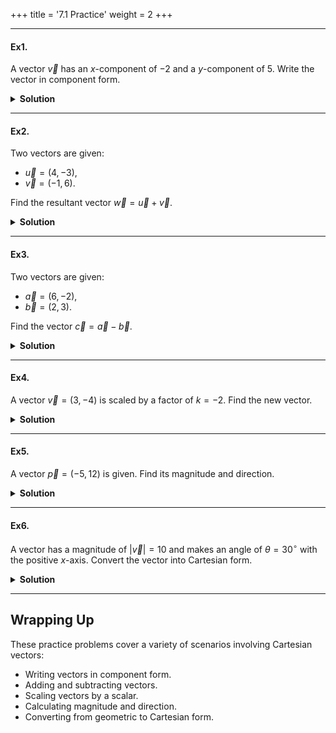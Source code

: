 +++
title = '7.1 Practice'
weight = 2
+++

---

#### Ex1.
A vector $\vec{v}$ has an $x$-component of $-2$ and a $y$-component of $5$. Write the vector in component form.

<details>
  <summary>
    <strong id="solution-title">Solution</strong>
  </summary>

The vector in component form is:

$$
\vec{v} = (-2, 5).
$$

**Answer**:  
The vector in component form is $ \boxed{\vec{v} = (-2, 5)} $.

</details>

---

#### Ex2.
Two vectors are given:
- $\vec{u} = (4, -3)$,
- $\vec{v} = (-1, 6)$.

Find the resultant vector $\vec{w} = \vec{u} + \vec{v}$.

<details>
  <summary>
    <strong id="solution-title">Solution</strong>
  </summary>

To add two vectors, add their corresponding components:

$$
\vec{w} = \vec{u} + \vec{v} = (u_x + v_x, u_y + v_y).
$$

Substitute the values:

$$
\vec{w} = (4 + (-1), -3 + 6) = (3, 3).
$$

**Answer**:  
The resultant vector is $ \boxed{\vec{w} = (3, 3)} $.

</details>

---

#### Ex3.
Two vectors are given:
- $\vec{a} = (6, -2)$,
- $\vec{b} = (2, 3)$.

Find the vector $\vec{c} = \vec{a} - \vec{b}$.

<details>
  <summary>
    <strong id="solution-title">Solution</strong>
  </summary>

To subtract two vectors, subtract their corresponding components:

$$
\vec{c} = \vec{a} - \vec{b} = (a_x - b_x, a_y - b_y).
$$

Substitute the values:

$$
\vec{c} = (6 - 2, -2 - 3) = (4, -5).
$$

**Answer**:  
The resultant vector is $ \boxed{\vec{c} = (4, -5)} $.

</details>

---

#### Ex4.
A vector $\vec{v} = (3, -4)$ is scaled by a factor of $k = -2$. Find the new vector.

<details>
  <summary>
    <strong id="solution-title">Solution</strong>
  </summary>

To multiply a vector by a scalar, multiply each component by the scalar:

$$
k\vec{v} = (k v_x, k v_y).
$$

Substitute the values:

$$
k\vec{v} = (-2)(3, -4) = (-6, 8).
$$

**Answer**:  
The new vector is $ \boxed{\vec{v}_{\text{new}} = (-6, 8)} $.

</details>

---

#### Ex5.
A vector $\vec{p} = (-5, 12)$ is given. Find its magnitude and direction.

<details>
  <summary>
    <strong id="solution-title">Solution</strong>
  </summary>

1. **Magnitude**:  
   Use the Pythagorean theorem:

   $$
   |\vec{p}| = \sqrt{p_x^2 + p_y^2}.
   $$

   Substitute the values:

   $$
   |\vec{p}| = \sqrt{(-5)^2 + (12)^2} = \sqrt{25 + 144} = \sqrt{169} = 13.
   $$

2. **Direction**:  
   Use trigonometry to find the angle $\theta$ with the positive $x$-axis:

   $$
   \theta = \tan^{-1}\left(\frac{p_y}{p_x}\right).
   $$

   Substitute the values:

   $$
   \theta = \tan^{-1}\left(\frac{12}{-5}\right).
   $$

   Since the vector is in Quadrant II ($p_x < 0$, $p_y > 0$), add $180^\circ$ to the result:

   $$
   \theta = \tan^{-1}(-2.4) + 180^\circ \approx -67.4^\circ + 180^\circ = 112.6^\circ.
   $$

**Answer**:  
The magnitude of the vector is $ \boxed{13} $, and its direction is approximately $ \boxed{112.6^\circ} $.

</details>

---

#### Ex6.
A vector has a magnitude of $|\vec{v}| = 10$ and makes an angle of $\theta = 30^\circ$ with the positive $x$-axis. Convert the vector into Cartesian form.

<details>
  <summary>
    <strong id="solution-title">Solution</strong>
  </summary>

To convert from geometric to Cartesian form, use the formulas:

$$
v_x = |\vec{v}| \cos\theta, \quad v_y = |\vec{v}| \sin\theta.
$$

Substitute the values:

$$
v_x = 10 \cos(30^\circ), \quad v_y = 10 \sin(30^\circ).
$$

From trigonometry:

$$
\cos(30^\circ) = \frac{\sqrt{3}}{2} \approx 0.866, \quad \sin(30^\circ) = 0.5.
$$

Calculate the components:
$$
v_x = 10 (0.866) \approx 8.66, \quad v_y = 10 (0.5) = 5.
$$

**Answer**:  
The vector in Cartesian form is $ \boxed{\vec{v} = (8.66, 5)} $.

</details>

---

## Wrapping Up

These practice problems cover a variety of scenarios involving Cartesian vectors:
- Writing vectors in component form.
- Adding and subtracting vectors.
- Scaling vectors by a scalar.
- Calculating magnitude and direction.
- Converting from geometric to Cartesian form.
